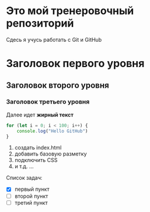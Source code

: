 # Это мой тренеровочный репозиторий
Сдесь я учусь работать с Git и GitHub

# Заголовок первого уровня

## Заголовок второго уровня

### Заголовок третьего уровня

Далее идет **жирный текст**

```javascript
for (let i = 0; i < 100; i++) {
	console.log("Hello GitHub")
}
```

1. создать index.html
2. добавить базовую разметку
3. подключить CSS
4. и т.д. ...


Список задач:

- [x] первый пункт
- [ ] второй пункт
- [ ] третий пункт
